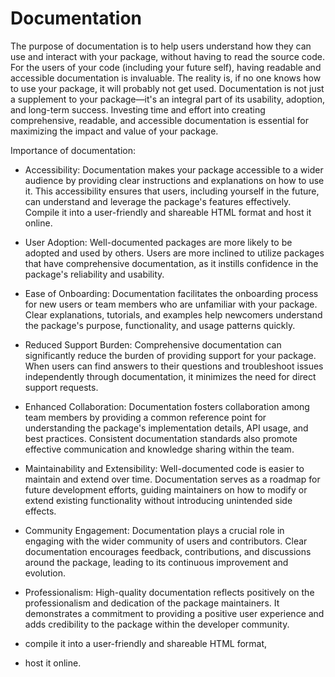 # Documentation
The purpose of documentation is to help users understand how they can use and interact with your package, without having to read the source code. For the users of your code (including your future self), having readable and accessible documentation is invaluable. The reality is, if no one knows how to use your package, it will probably not get used. Documentation is not just a supplement to your package—it's an integral part of its usability, adoption, and long-term success. Investing time and effort into creating comprehensive, readable, and accessible documentation is essential for maximizing the impact and value of your package.

Importance of documentation:

- Accessibility: Documentation makes your package accessible to a wider audience by providing clear instructions and explanations on how to use it. This accessibility ensures that users, including yourself in the future, can understand and leverage the package's features effectively. Compile it into a user-friendly and shareable HTML format and host it online.

- User Adoption: Well-documented packages are more likely to be adopted and used by others. Users are more inclined to utilize packages that have comprehensive documentation, as it instills confidence in the package's reliability and usability.

- Ease of Onboarding: Documentation facilitates the onboarding process for new users or team members who are unfamiliar with your package. Clear explanations, tutorials, and examples help newcomers understand the package's purpose, functionality, and usage patterns quickly.

- Reduced Support Burden: Comprehensive documentation can significantly reduce the burden of providing support for your package. When users can find answers to their questions and troubleshoot issues independently through documentation, it minimizes the need for direct support requests.

- Enhanced Collaboration: Documentation fosters collaboration among team members by providing a common reference point for understanding the package's implementation details, API usage, and best practices. Consistent documentation standards also promote effective communication and knowledge sharing within the team.

- Maintainability and Extensibility: Well-documented code is easier to maintain and extend over time. Documentation serves as a roadmap for future development efforts, guiding maintainers on how to modify or extend existing functionality without introducing unintended side effects.

- Community Engagement: Documentation plays a crucial role in engaging with the wider community of users and contributors. Clear documentation encourages feedback, contributions, and discussions around the package, leading to its continuous improvement and evolution.

- Professionalism: High-quality documentation reflects positively on the professionalism and dedication of the package maintainers. It demonstrates a commitment to providing a positive user experience and adds credibility to the package within the developer community.

- compile it into a user-friendly and shareable HTML format, 
- host it online.
